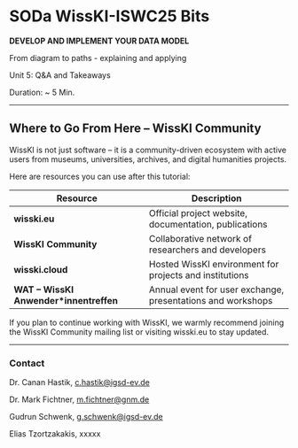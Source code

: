 <!--
*titel:
*author:in/urheber:in: 
orcid: 
email: SODa@sammlungen.io
*lizenz: cc by
lizenzlink: https://creativecommons.org/
*persistenter OER link: 
language: 
version:  v1
beschreibung: 
format: SODa WissKI How-to-Tutorial
modultitel: 
modul: Unit 1
einheitstitel: 
eiheit: Einheit 1
lernziel: 

baustein:
zielgruppe: https://zenodo.org/records/15574575
gestaltungsprinzip: 
keywords: ???
erstellungsdatum: 

technische metadaten:
medientyp: text
dateiformat: .md
dauer: 
größe:
software: Web

icon: /assets/SODa-Logo_full.svg

link: https://raw.githubusercontent.com/chastik/WissKI/refs/heads/main/soda.css

-->
# SODa WissKI-ISWC25 Bits

**DEVELOP AND IMPLEMENT YOUR DATA MODEL** 

From diagram to paths - explaining and applying

Unit 5: Q&A and Takeaways

Duration: ~ 5 Min.

---

## Where to Go From Here – WissKI Community

WissKI is not just software – it is a community-driven ecosystem with active users from museums, universities, archives, and digital humanities projects.

Here are resources you can use after this tutorial:

| Resource                               | Description                                                 |
| -------------------------------------- | ----------------------------------------------------------- |
| **wisski.eu**                          | Official project website, documentation, publications       |
| **WissKI Community**                   | Collaborative network of researchers and developers         |
| **wisski.cloud**                       | Hosted WissKI environment for projects and institutions     |
| **WAT – WissKI Anwender*innentreffen** | Annual event for user exchange, presentations and workshops |

If you plan to continue working with WissKI, we warmly recommend joining the WissKI Community mailing list or visiting wisski.eu to stay updated.

---

### Contact

Dr. Canan Hastik, c.hastik@igsd-ev.de


Dr. Mark Fichtner, m.fichtner@gnm.de


Gudrun Schwenk, g.schwenk@igsd-ev.de


Elias Tzortzakakis, xxxxx






